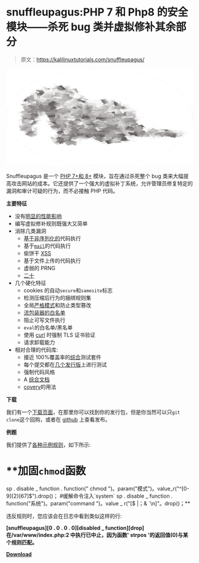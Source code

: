 # snuffleupagus:PHP 7 和 Php8 的安全模块——杀死 bug 类并虚拟修补其余部分

> 原文：<https://kalilinuxtutorials.com/snuffleupagus/>

[![Snuffleupagus : Security Module For Php7 And Php8 – Killing Bugclasses And Virtual-Patching The Rest](img//822ab7340b45dd60ff31d47b2e244e25.png "Snuffleupagus : Security Module For Php7 And Php8 – Killing Bugclasses And Virtual-Patching The Rest")](https://1.bp.blogspot.com/-I2AykeBstzc/YKeyxsE5UvI/AAAAAAAAJK0/Axi2IbHjq3YHy0pKe4Po5R4xQ8HLF5s8gCLcBGAsYHQ/s728/sp%2B%25281%2529.png)

Snuffleupagus 是一个 [PHP 7+和 8+](https://secure.php.net/) 模块，旨在通过杀死整个 bug 类来大幅提高攻击网站的成本。它还提供了一个强大的虚拟补丁系统，允许管理员修复特定的漏洞和审计可疑的行为，而不必接触 PHP 代码。

**主要特征**

*   没有[明显的性能影响](https://dustri.org/b/snuffleupagus-030-dentalium-elephantinum.html)
*   编写虚拟修补规则既强大又简单
*   消除几类漏洞
    *   [基于非序列化的](https://www.owasp.org/images/9/9e/Utilizing-Code-Reuse-Or-Return-Oriented-Programming-In-PHP-Application-Exploits.pdf)代码执行
    *   基于[`mail`](https://blog.ripstech.com/2016/roundcube-command-execution-via-email/)的代码执行
    *   偷饼干 [XSS](https://en.wikipedia.org/wiki/Cross-site_scripting)
    *   基于文件上传的代码执行
    *   虚弱的 PRNG
    *   [二十](https://en.wikipedia.org/wiki/XML_external_entity_attack)
*   几个硬化特征
    *   cookies 的自动`secure`和`samesite`标志
    *   检测压缩后行为的捆绑规则集
    *   全局[严格模式](https://secure.php.net/manual/en/migration70.new-features.php#migration70.new-features.scalar-type-declarations)和防止类型篡改
    *   [流包装器的白名单](https://secure.php.net/manual/en/intro.stream.php)
    *   阻止可写文件执行
    *   `eval`的白名单/黑名单
    *   使用 [curl](https://secure.php.net/manual/en/book.curl.php) 时强制 TLS 证书验证
    *   请求卸载能力
*   相对合理的代码库:
    *   接近 100%覆盖率的[综合](https://coveralls.io/github/jvoisin/snuffleupagus?branch=master)测试套件
    *   每个提交都在[几个发行版](https://gitlab.com/jvoisin/snuffleupagus/pipelines)上进行测试
    *   强制代码风格
    *   A [综合文档](https://snuffleupagus.rtfd.io/)
    *   [covery](https://scan.coverity.com/projects/jvoisin-snuffleupagus)的用法

**下载**

我们有一个[下载页面](https://snuffleupagus.readthedocs.io/download.html)，在那里你可以找到你的发行包，但是你当然可以只`git clone`这个回购，或者在 [github](https://github.com/jvoisin/snuffleupagus/releases) 上查看发布。

**例题**

我们提供了[各种示例规则](https://github.com/jvoisin/snuffleupagus/tree/master/config)，如下所示:

# **加固`chmod`函数
sp . disable _ function . function(" chmod ")。param("模式")。value_r("^[0-9]{2}[67]$").drop()；
#缓解命令注入`system`
sp . disable _ function . function("系统")。param("command ")。value _ r("[$ |；& `\n]"。drop()；**

违反规则时，您应该会在日志中看到类似这样的行:

**[snuffleupagus][0 . 0 . 0 . 0][disabled _ function][drop]在/var/www/index.php:2 中执行已中止，因为函数' strpos '的返回值(0)与某个规则匹配。**

[**Download**](https://github.com/jvoisin/snuffleupagus)
